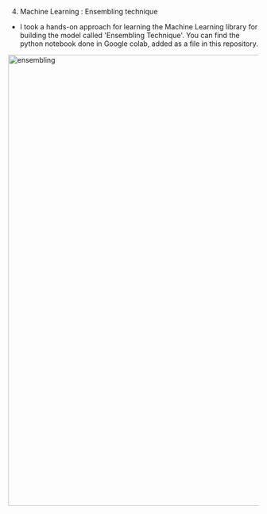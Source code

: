 4. Machine Learning : Ensembling technique
- I took a hands-on approach for learning the Machine Learning library for building the model called 'Ensembling Technique'. 
You can find the python notebook done in Google colab, added as a file in this repository.

<img width="856" height="910" alt="ensembling" src="https://github.com/user-attachments/assets/b9865e90-c08d-473a-9cc4-849d728f2c80" />
